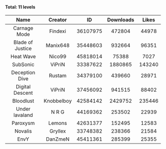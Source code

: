 #### Total: 11 levels

| Name | Creator | ID | Downloads | Likes |
|:---:|:---:|:---:|:---:|:---:|
| Carnage Mode | Findexi | 36107975 | 472804 | 44978
| Blade of Justice | Manix648 | 35448603 | 932664 | 96351
| Heat Wave | Nico99 | 45818014 | 75388 | 7027
| SubSonic | ViPriN | 33387622 | 1880865 | 143240
| Deception Dive | Rustam | 34379100 | 439660 | 28971
| Digital Descent | ViPriN | 37456092 | 941515 | 88402
| Bloodlust | Knobbelboy | 42584142 | 2429752 | 235446
| Under lavaland | N R G | 44169362 | 253502 | 22939
| Paroxysm | Lemons | 42631377 | 152495 | 12583
| Novalis | Gryllex | 33748382 | 238366 | 21584
| EnvY | DanZmeN | 45411361 | 285399 | 25355
